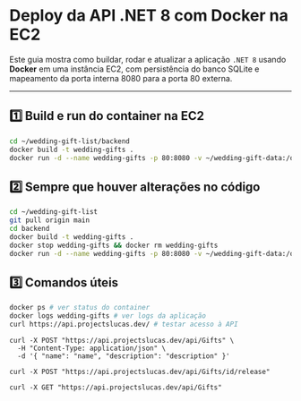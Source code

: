 # Deploy da API .NET 8 com Docker na EC2

Este guia mostra como buildar, rodar e atualizar a aplicação `.NET 8` usando **Docker** em uma instância EC2, com persistência do banco SQLite e mapeamento da porta interna 8080 para a porta 80 externa.

---

## 1️⃣ Build e run do container na EC2

```sh
cd ~/wedding-gift-list/backend
docker build -t wedding-gifts .
docker run -d --name wedding-gifts -p 80:8080 -v ~/wedding-gift-data:/opt/wedding-gift-api/data wedding-gifts
```

## 2️⃣ Sempre que houver alterações no código

```sh
cd ~/wedding-gift-list
git pull origin main
cd backend
docker build -t wedding-gifts .
docker stop wedding-gifts && docker rm wedding-gifts
docker run -d --name wedding-gifts -p 80:8080 -v ~/wedding-gift-data:/opt/wedding-gift-api/data wedding-gifts
```

## 3️⃣ Comandos úteis

```sh
docker ps # ver status do container
docker logs wedding-gifts # ver logs da aplicação
curl https://api.projectslucas.dev/ # testar acesso à API
```

```shell
curl -X POST "https://api.projectslucas.dev/api/Gifts" \
  -H "Content-Type: application/json" \
  -d '{ "name": "name", "description": "description" }'

curl -X POST "https://api.projectslucas.dev/api/Gifts/id/release"

curl -X GET "https://api.projectslucas.dev/api/Gifts"
```
